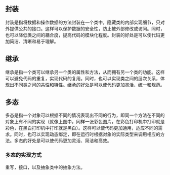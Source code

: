 ## 封装
封装是指将数据和操作数据的方法封装在一个类中，隐藏类的内部实现细节，只对外提供公共的接口。这样可以保护数据的安全性，防止被外部修改或访问。同时，也可以降低类之间的耦合度，提高代码的模块化程度。封装的好处是可以使代码更加简洁、清晰和易于理解。
## 继承
继承是指一个类可以继承另一个类的属性和方法，从而拥有另一个类的功能。这样可以避免代码的重复，实现代码的复用。同时，也可以实现类之间的层次关系，体现出不同类之间的共性和特性。继承的好处是可以使代码更加灵活、统一和规范。
## 多态
多态是指一个对象可以根据不同的情况表现出不同的行为，即同一个方法在不同的对象上有不同的实现（就像上图中，同样一张彩色图片，在彩色打印机中打印就是彩色，在黑白打印机中打印就是黑白）。这样可以使代码更加通用，适应不同的需求。同时，也可以实现动态绑定，即在运行时根据对象的实际类型来调用相应的方法。多态的好处是可以使代码更加灵活、简洁和高效。
### 多态的实现方式
重写，接口，以及抽象类中的抽象方法。
